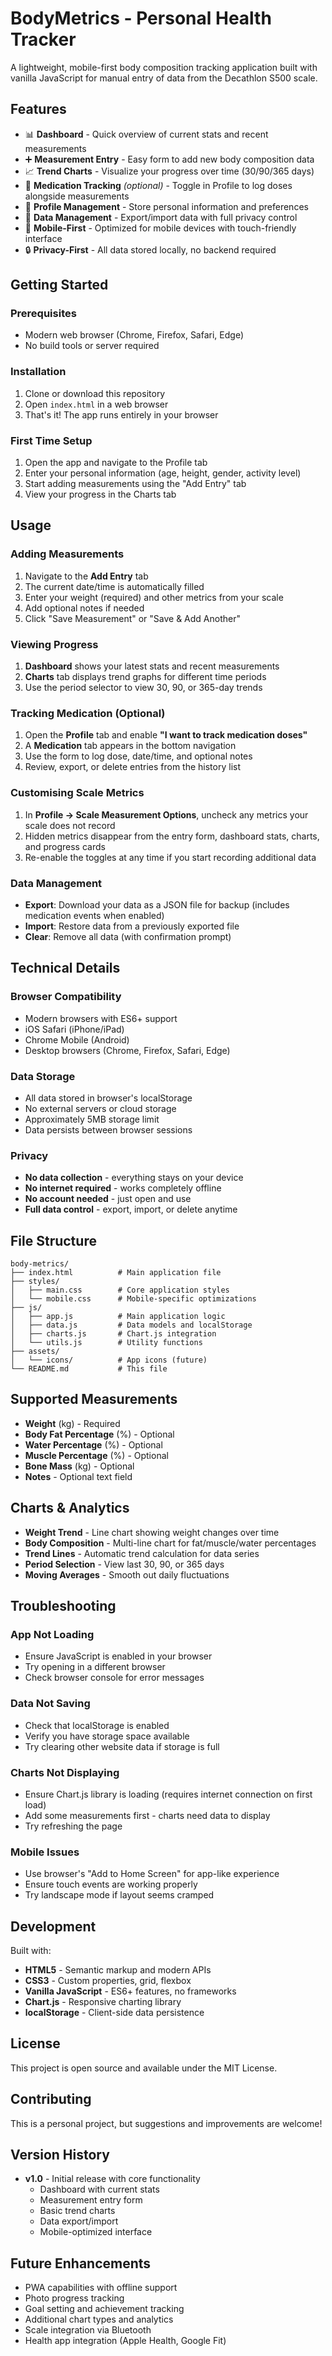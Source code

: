 # BodyMetrics - Personal Health Tracker

A lightweight, mobile-first body composition tracking application built with vanilla JavaScript for manual entry of data from the Decathlon S500 scale.

## Features

- 📊 **Dashboard** - Quick overview of current stats and recent measurements
- ➕ **Measurement Entry** - Easy form to add new body composition data
- 📈 **Trend Charts** - Visualize your progress over time (30/90/365 days)
- 💊 **Medication Tracking** *(optional)* - Toggle in Profile to log doses alongside measurements
- 👤 **Profile Management** - Store personal information and preferences
- 💾 **Data Management** - Export/import data with full privacy control
- 📱 **Mobile-First** - Optimized for mobile devices with touch-friendly interface
- 🔒 **Privacy-First** - All data stored locally, no backend required

## Getting Started

### Prerequisites

- Modern web browser (Chrome, Firefox, Safari, Edge)
- No build tools or server required

### Installation

1. Clone or download this repository
2. Open `index.html` in a web browser
3. That's it! The app runs entirely in your browser

### First Time Setup

1. Open the app and navigate to the Profile tab
2. Enter your personal information (age, height, gender, activity level)
3. Start adding measurements using the "Add Entry" tab
4. View your progress in the Charts tab

## Usage

### Adding Measurements

1. Navigate to the **Add Entry** tab
2. The current date/time is automatically filled
3. Enter your weight (required) and other metrics from your scale
4. Add optional notes if needed
5. Click "Save Measurement" or "Save & Add Another"

### Viewing Progress

1. **Dashboard** shows your latest stats and recent measurements
2. **Charts** tab displays trend graphs for different time periods
3. Use the period selector to view 30, 90, or 365-day trends

### Tracking Medication (Optional)

1. Open the **Profile** tab and enable **"I want to track medication doses"**
2. A **Medication** tab appears in the bottom navigation
3. Use the form to log dose, date/time, and optional notes
4. Review, export, or delete entries from the history list

### Customising Scale Metrics

1. In **Profile → Scale Measurement Options**, uncheck any metrics your scale does not record
2. Hidden metrics disappear from the entry form, dashboard stats, charts, and progress cards
3. Re-enable the toggles at any time if you start recording additional data

### Data Management

- **Export**: Download your data as a JSON file for backup (includes medication events when enabled)
- **Import**: Restore data from a previously exported file
- **Clear**: Remove all data (with confirmation prompt)

## Technical Details

### Browser Compatibility

- Modern browsers with ES6+ support
- iOS Safari (iPhone/iPad)
- Chrome Mobile (Android)
- Desktop browsers (Chrome, Firefox, Safari, Edge)

### Data Storage

- All data stored in browser's localStorage
- No external servers or cloud storage
- Approximately 5MB storage limit
- Data persists between browser sessions

### Privacy

- **No data collection** - everything stays on your device
- **No internet required** - works completely offline
- **No account needed** - just open and use
- **Full data control** - export, import, or delete anytime

## File Structure

```
body-metrics/
├── index.html          # Main application file
├── styles/
│   ├── main.css        # Core application styles
│   └── mobile.css      # Mobile-specific optimizations
├── js/
│   ├── app.js          # Main application logic
│   ├── data.js         # Data models and localStorage
│   ├── charts.js       # Chart.js integration
│   └── utils.js        # Utility functions
├── assets/
│   └── icons/          # App icons (future)
└── README.md           # This file
```

## Supported Measurements

- **Weight** (kg) - Required
- **Body Fat Percentage** (%) - Optional
- **Water Percentage** (%) - Optional  
- **Muscle Percentage** (%) - Optional
- **Bone Mass** (kg) - Optional
- **Notes** - Optional text field

## Charts & Analytics

- **Weight Trend** - Line chart showing weight changes over time
- **Body Composition** - Multi-line chart for fat/muscle/water percentages
- **Trend Lines** - Automatic trend calculation for data series
- **Period Selection** - View last 30, 90, or 365 days
- **Moving Averages** - Smooth out daily fluctuations

## Troubleshooting

### App Not Loading
- Ensure JavaScript is enabled in your browser
- Try opening in a different browser
- Check browser console for error messages

### Data Not Saving
- Check that localStorage is enabled
- Verify you have storage space available
- Try clearing other website data if storage is full

### Charts Not Displaying
- Ensure Chart.js library is loading (requires internet connection on first load)
- Add some measurements first - charts need data to display
- Try refreshing the page

### Mobile Issues
- Use browser's "Add to Home Screen" for app-like experience
- Ensure touch events are working properly
- Try landscape mode if layout seems cramped

## Development

Built with:
- **HTML5** - Semantic markup and modern APIs
- **CSS3** - Custom properties, grid, flexbox
- **Vanilla JavaScript** - ES6+ features, no frameworks
- **Chart.js** - Responsive charting library
- **localStorage** - Client-side data persistence

## License

This project is open source and available under the MIT License.

## Contributing

This is a personal project, but suggestions and improvements are welcome!

## Version History

- **v1.0** - Initial release with core functionality
  - Dashboard with current stats
  - Measurement entry form
  - Basic trend charts
  - Data export/import
  - Mobile-optimized interface

## Future Enhancements

- PWA capabilities with offline support
- Photo progress tracking
- Goal setting and achievement tracking
- Additional chart types and analytics
- Scale integration via Bluetooth
- Health app integration (Apple Health, Google Fit)
